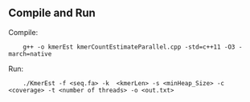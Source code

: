 Compile and Run
------------------------------
Compile:


		g++ -o kmerEst kmerCountEstimateParallel.cpp -std=c++11 -O3 -march=native

Run:

		./KmerEst -f <seq.fa> -k  <kmerLen> -s <minHeap_Size> -c <coverage> -t <number of threads> -o <out.txt>
  
 
  
  
